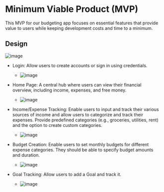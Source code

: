 # Minimum Viable Product (MVP)

This MVP for our  budgeting app focuses on essential features that provide value to users while keeping development costs and time to a minimum.
## Design
![image](https://github.com/The-Cool-Kids-2024/BudgetingApp/assets/156466938/4f67ff36-8f57-4c63-96d3-cd14c8e9798b)


- Login: Allow users to create accounts or sign in using credentials.
    - ![image](https://github.com/The-Cool-Kids-2024/BudgetingApp/assets/156466938/4c2ca89a-049a-47f3-9c68-88b47110a66e)
  

- Home Page: A central hub where users can view their financial overview, including income, expenses, and free money.
    - ![image](https://github.com/The-Cool-Kids-2024/BudgetingApp/assets/156466938/62c364c6-00b9-440b-83c8-f7639bacd593)


- Income/Expense Tracking: Enable users to input and track their various sources of income and allow users to categorize and track their expenses. Provide predefined categories (e.g., groceries, utilities, rent) and the option to create custom categories.
    - ![image](https://github.com/The-Cool-Kids-2024/BudgetingApp/assets/156466938/b10eb305-6df8-4322-aa08-a4bf3efc3525)


- Budget Creation: Enable users to set monthly budgets for different expense categories. They should be able to specify budget amounts and duration.
    - ![image](https://github.com/The-Cool-Kids-2024/BudgetingApp/assets/156466938/7c81fdd3-05b0-4e6f-b609-7b16dcae327c)


- Goal Tracking: Allow users to add a Goal and track it.
    - ![image](https://github.com/The-Cool-Kids-2024/BudgetingApp/assets/156466938/09e81b37-ce36-4135-bff7-15607fa65e3f)



